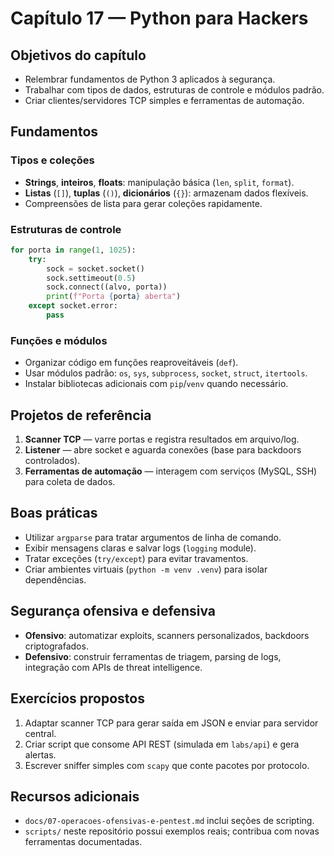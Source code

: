 # Capítulo 17 — Python para Hackers

## Objetivos do capítulo
- Relembrar fundamentos de Python 3 aplicados à segurança.
- Trabalhar com tipos de dados, estruturas de controle e módulos padrão.
- Criar clientes/servidores TCP simples e ferramentas de automação.

## Fundamentos
### Tipos e coleções
- **Strings**, **inteiros**, **floats**: manipulação básica (`len`, `split`, `format`).
- **Listas** (`[]`), **tuplas** (`()`), **dicionários** (`{}`): armazenam dados flexíveis.
- Compreensões de lista para gerar coleções rapidamente.

### Estruturas de controle
```python
for porta in range(1, 1025):
    try:
        sock = socket.socket()
        sock.settimeout(0.5)
        sock.connect((alvo, porta))
        print(f"Porta {porta} aberta")
    except socket.error:
        pass
```

### Funções e módulos
- Organizar código em funções reaproveitáveis (`def`).
- Usar módulos padrão: `os`, `sys`, `subprocess`, `socket`, `struct`, `itertools`.
- Instalar bibliotecas adicionais com `pip`/`venv` quando necessário.

## Projetos de referência
1. **Scanner TCP** — varre portas e registra resultados em arquivo/log.
2. **Listener** — abre socket e aguarda conexões (base para backdoors controlados).
3. **Ferramentas de automação** — interagem com serviços (MySQL, SSH) para coleta de dados.

## Boas práticas
- Utilizar `argparse` para tratar argumentos de linha de comando.
- Exibir mensagens claras e salvar logs (`logging` module).
- Tratar exceções (`try/except`) para evitar travamentos.
- Criar ambientes virtuais (`python -m venv .venv`) para isolar dependências.

## Segurança ofensiva e defensiva
- **Ofensivo**: automatizar exploits, scanners personalizados, backdoors criptografados.
- **Defensivo**: construir ferramentas de triagem, parsing de logs, integração com APIs de threat intelligence.

## Exercícios propostos
1. Adaptar scanner TCP para gerar saída em JSON e enviar para servidor central.
2. Criar script que consome API REST (simulada em `labs/api`) e gera alertas.
3. Escrever sniffer simples com `scapy` que conte pacotes por protocolo.

## Recursos adicionais
- `docs/07-operacoes-ofensivas-e-pentest.md` inclui seções de scripting.
- `scripts/` neste repositório possui exemplos reais; contribua com novas ferramentas documentadas.
